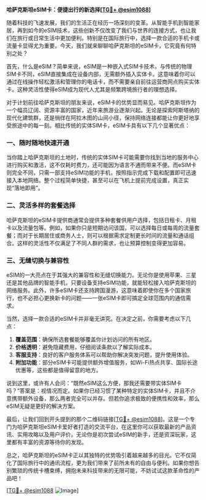 **哈萨克斯坦eSIM卡：便捷出行的新选择[[TG💪+ @esim1088](https://t.me/s/esim1088)]**

随着科技的飞速发展，我们的生活正在经历一场深刻的变革。从智能手机到智能家居，再到如今的eSIM技术，这些创新不仅改变了我们与世界的连接方式，也让我们在旅行或日常生活中更加便利。特别是在国际旅行中，选择一款合适的手机卡或流量卡显得尤为重要。今天，我们就来聊聊哈萨克斯坦的eSIM卡，它究竟有何特别之处？

首先，什么是eSIM？简单来说，eSIM是一种嵌入式SIM卡技术，与传统的物理SIM卡不同，eSIM直接集成在设备内部，无需额外插入实体卡。这意味着你可以通过在线操作轻松激活和管理你的电话卡，而不需要亲自前往运营商网点购买实体卡。这种灵活性使得eSIM成为现代人尤其是频繁跨境旅行者的理想选择。

对于计划前往哈萨克斯坦的朋友来说，eSIM卡的优势显而易见。哈萨克斯坦作为一个幅员辽阔、资源丰富的国家，近年来旅游业逐渐兴起。无论是探索阿斯塔纳的现代化建筑群，还是徜徉在阿拉木图的山间小径，保持网络连接都能让你更好地享受旅途中的每一刻。相比传统的实体SIM卡，eSIM卡具有以下几个显著优点：

### **一、随时随地快速开通**

当你踏上哈萨克斯坦的土地时，传统的实体SIM卡可能需要你找到当地的服务中心进行购买和激活，这不仅耗时费力，还可能因为语言不通而带来不便。而eSIM卡则完全不同，只需一部支持eSIM功能的手机，按照指示完成下载和配置即可迅速接入本地网络。整个过程简单快捷，甚至可以在飞机上提前完成设置，真正实现“落地即用”。

### **二、灵活多样的套餐选择**

哈萨克斯坦的eSIM卡提供商通常会提供多种套餐供用户选择，包括日租卡、月租卡以及流量包等。例如，如果你只是短期访问该国，可以选择每日或每周的流量套餐；而对于长期居住或商务人士，则可以根据需求定制更长时间的流量和通话组合。这样的灵活性不仅满足了不同人群的需求，也让预算控制变得更加容易。

### **三、无缝切换与兼容性**

eSIM的一大亮点在于其强大的兼容性和无缝切换能力。无论你是使用苹果、三星还是其他品牌的智能手机，只要设备支持eSIM功能，就能轻松接入哈萨克斯坦的网络服务。此外，许多eSIM卡还支持跨国漫游，这意味着即使你在多个国家旅行，也不必担心更换新卡的问题——一张eSIM卡即可搞定全球范围内的通信需求。

当然，选择一款合适的eSIM卡并非毫无讲究。在决定之前，你需要考虑以下几点：

1. **覆盖范围**：确保所选套餐能够覆盖你计划访问的所有地区。
2. **价格透明**：避免隐藏费用，仔细阅读条款以了解实际成本。
3. **客服支持**：良好的客户服务体系可以帮助你解决突发问题，提升使用体验。
4. **附加功能**：部分eSIM卡可能提供额外增值服务，如Wi-Fi热点共享、国际长途优惠等，这些都是值得留意的地方。

说到这里，或许有人会问：“既然eSIM这么方便，那我还需要带实体SIM卡吗？”答案是：视情况而定。如果你已经习惯了某种特定的实体SIM卡，并且不介意携带额外设备，那么两者完全可以并存。但若你追求极致的便携性和效率，那么eSIM无疑是更好的解决方案。

最后，让我们回到开头提到的那个二维码链接[[TG💪+ @esim1088](https://t.me/s/esim1088)]。这是一个专门为哈萨克斯坦eSIM卡爱好者打造的交流平台，在这里你可以获取最新的产品资讯、实用攻略以及用户评价。无论你是初次尝试eSIM的新手，还是资深玩家，这里都有丰富的资源等待你的发现。

总之，哈萨克斯坦的eSIM卡正以其独特的优势吸引着越来越多的目光。它不仅简化了国际旅行中的通讯流程，更为我们带来了前所未有的自由与便利。如果你想告别繁琐的传统卡槽束缚，拥抱未来科技带来的无限可能，不妨试试这款革命性的产品吧！

[[TG💪+ @esim1088](https://t.me/s/esim1088) ![Image](https://i.postimg.cc/4NQfJmqS/Snipaste-2025-05-13-00-14-12.png)]